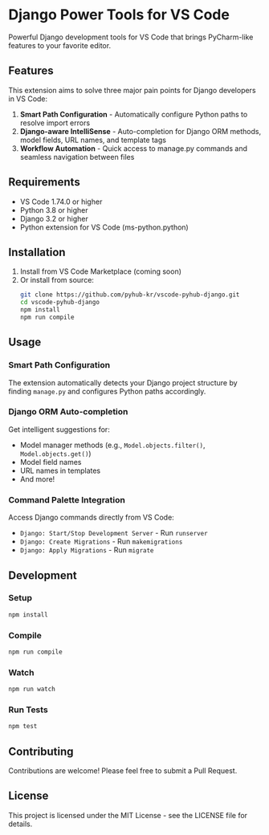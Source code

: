 # Django Power Tools for VS Code

Powerful Django development tools for VS Code that brings PyCharm-like features to your favorite editor.

## Features

This extension aims to solve three major pain points for Django developers in VS Code:

1. **Smart Path Configuration** - Automatically configure Python paths to resolve import errors
2. **Django-aware IntelliSense** - Auto-completion for Django ORM methods, model fields, URL names, and template tags  
3. **Workflow Automation** - Quick access to manage.py commands and seamless navigation between files

## Requirements

- VS Code 1.74.0 or higher
- Python 3.8 or higher
- Django 3.2 or higher
- Python extension for VS Code (ms-python.python)

## Installation

1. Install from VS Code Marketplace (coming soon)
2. Or install from source:
   ```bash
   git clone https://github.com/pyhub-kr/vscode-pyhub-django.git
   cd vscode-pyhub-django
   npm install
   npm run compile
   ```

## Usage

### Smart Path Configuration
The extension automatically detects your Django project structure by finding `manage.py` and configures Python paths accordingly.

### Django ORM Auto-completion
Get intelligent suggestions for:
- Model manager methods (e.g., `Model.objects.filter()`, `Model.objects.get()`)
- Model field names
- URL names in templates
- And more!

### Command Palette Integration
Access Django commands directly from VS Code:
- `Django: Start/Stop Development Server` - Run `runserver`
- `Django: Create Migrations` - Run `makemigrations`
- `Django: Apply Migrations` - Run `migrate`

## Development

### Setup
```bash
npm install
```

### Compile
```bash
npm run compile
```

### Watch
```bash
npm run watch
```

### Run Tests
```bash
npm test
```

## Contributing

Contributions are welcome! Please feel free to submit a Pull Request.

## License

This project is licensed under the MIT License - see the LICENSE file for details.